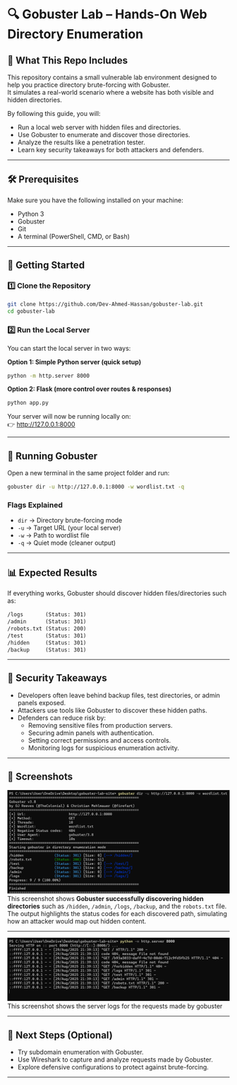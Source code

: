 
# 🔍 Gobuster Lab – Hands-On Web Directory Enumeration

## 📌 What This Repo Includes

This repository contains a small vulnerable lab environment designed to help you practice directory brute-forcing with Gobuster.  
It simulates a real-world scenario where a website has both visible and hidden directories.

By following this guide, you will:

- Run a local web server with hidden files and directories.
- Use Gobuster to enumerate and discover those directories.
- Analyze the results like a penetration tester.
- Learn key security takeaways for both attackers and defenders.

---

## 🛠️ Prerequisites

Make sure you have the following installed on your machine:

- Python 3  
- Gobuster  
- Git  
- A terminal (PowerShell, CMD, or Bash)

---

## 📂 Getting Started

### 1️⃣ Clone the Repository
```bash
git clone https://github.com/Dev-Ahmed-Hassan/gobuster-lab.git
cd gobuster-lab
```

### 2️⃣ Run the Local Server

You can start the local server in two ways:

**Option 1: Simple Python server (quick setup)**
```bash
python -m http.server 8000
```

**Option 2: Flask (more control over routes & responses)**
```bash
python app.py
```

Your server will now be running locally on:  
👉 http://127.0.0.1:8000

---

## 🚀 Running Gobuster

Open a new terminal in the same project folder and run:

```bash
gobuster dir -u http://127.0.0.1:8000 -w wordlist.txt -q
```

### Flags Explained
- `dir` → Directory brute-forcing mode  
- `-u` → Target URL (your local server)  
- `-w` → Path to wordlist file  
- `-q` → Quiet mode (cleaner output)

---

## 📊 Expected Results

If everything works, Gobuster should discover hidden files/directories such as:

```
/logs       (Status: 301)
/admin      (Status: 301)
/robots.txt (Status: 200)
/test       (Status: 301)
/hidden     (Status: 301)
/backup     (Status: 301)
```

---

## 🔐 Security Takeaways

- Developers often leave behind backup files, test directories, or admin panels exposed.  
- Attackers use tools like Gobuster to discover these hidden paths.  
- Defenders can reduce risk by:  
  - Removing sensitive files from production servers.  
  - Securing admin panels with authentication.  
  - Setting correct permissions and access controls.  
  - Monitoring logs for suspicious enumeration activity.  

---

## 📸 Screenshots

![Gobuster Results](./image/SS.png)  
This screenshot shows **Gobuster successfully discovering hidden directories** such as `/hidden`, `/admin`, `/logs`, `/backup`, and the `robots.txt` file.  
The output highlights the status codes for each discovered path, simulating how an attacker would map out hidden content.
_______
![Server Logs](./image/SS1.png)  
This screenshot shows the server logs for the requests made by gobuster

---

## 📌 Next Steps (Optional)

- Try subdomain enumeration with Gobuster.  
- Use Wireshark to capture and analyze requests made by Gobuster.  
- Explore defensive configurations to protect against brute-forcing.  

---

